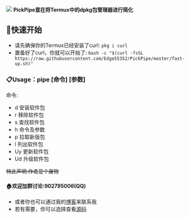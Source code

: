 ![](https://i.loli.net/2020/04/03/ja2QiUJsnLe5P86.jpg)
**PickPipe意在将Termux中的dpkg包管理器进行简化**

## 🏁快速开始
- 请先确保你的Termux已经安装了curl:
`pkg i curl`
- 置备好了curl，你就可以开始了:
`bash -c "$(curl -fsSL https://raw.githubusercontent.com/EdgeS5352/PickPipe/master/fast-up.sh)"`

### 📋Usage：pipe [命令] [参数]
命令: 

- d    安装软件包
- r    移除软件包
- s    查找软件包
- h    命令及参数
- p    拉取新版包
- l    列出软件包
- Uy   更新软件包
- Ud   升级软件包

<del>特此声明:作者是个废物</del>

#### **🏠欢迎加群讨论:902795006(QQ)**
* 或者你也可以通过我的[博客](https://EdgeS5352.github.io)来联系我
* 若有需要，你可以选择查看[源码](https://github.com/EdgeS5352/PickPipe/blob/master/pipe)
